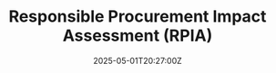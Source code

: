 ---
title: 'Responsible Procurement Impact

  Assessment (RPIA)'
linkTitle: 'Responsible Procurement Impact

  Assessment (RPIA)'
date: '2025-05-01T20:27:00Z'
weight: 1
description: The Responsible Procurement Impact Assessment (RPIA) evaluates procurement
  strategies against legal obligations and UKRI policies, addressing key questions
  about contract delivery, impact, and alignment with strategic objectives. High scores
  in assessments necessitate greater involvement in procurement strategy development,
  including specifications and evaluation criteria.
draft: false
ref: responsible-procurement-impact-assessment-rpia
---
